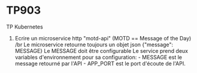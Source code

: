 # TP903
TP Kubernetes

1. Ecrire un microservice http "motd-api" (MOTD == Message of the Day) /br
  Le microservice retourne toujours un objet json {"message": MESSAGE}
  Le MESSAGE doit être configurable
  Le service prend deux variables d'environnement pour sa configuration: - MESSAGE est le message retourné par l'API - APP_PORT est le port d'écoute de l'API.
